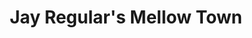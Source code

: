 ---
title: Jay Regular's Mellow Town
monochrome: false
camera: x100v 
sensor: xtrans4
film_sim: Astia/Soft
dynamic_range: DR100
color_chrome: off
color_chromeFXblue: off
grain:
 effect: weak
 size: small
white_balance: 
 preset: auto
 red: 0
 blue: 0
highlights: -1
shadows: -1
color:	0
sharpness: -2
noise_reduction: 0
clarity: +1
source:
 chef: JayRegular
 link:
  type: youtube
  url: https://youtu.be/tjn7lZCMhFA
---